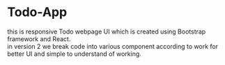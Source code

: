 # Todo-App
this is responsive Todo webpage UI which is created using Bootstrap framework and React. <br>
in version 2 we break code into various component according to work for better UI and simple to understand of working.
